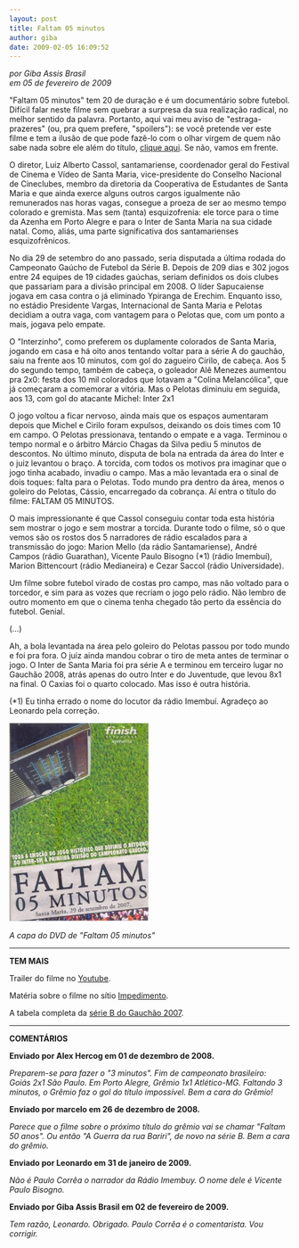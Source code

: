 ```yaml
---
layout: post
title: Faltam 05 minutos
author: giba
date: 2009-02-05 16:09:52
---
```

*por Giba Assis Brasil*\
*em 05 de fevereiro de 2009*

"Faltam 05 minutos" tem 20 de duração e é um documentário sobre futebol. Difícil falar neste filme sem quebrar a surpresa da sua realização radical, no melhor sentido da palavra. Portanto, aqui vai meu aviso de "estraga-prazeres" (ou, pra quem prefere, "spoilers"): se você pretende ver este filme e tem a ilusão de que pode fazê-lo com o olhar virgem de quem não sabe nada sobre ele além do título, [clique aqui](http://www.elsewhere.org/pomo/). Se não, vamos em frente.

O diretor, Luiz Alberto Cassol, santamariense, coordenador geral do Festival de Cinema e Vídeo de Santa Maria, vice-presidente do Conselho Nacional de Cineclubes, membro da diretoria da Cooperativa de Estudantes de Santa Maria e que ainda exerce alguns outros cargos igualmente não remunerados nas horas vagas, consegue a proeza de ser ao mesmo tempo colorado e gremista. Mas sem (tanta) esquizofrenia: ele torce para o time da Azenha em Porto Alegre e para o Inter de Santa Maria na sua cidade natal. Como, aliás, uma parte significativa dos santamarienses esquizofrênicos.

No dia 29 de setembro do ano passado, seria disputada a última rodada do Campeonato Gaúcho de Futebol da Série B. Depois de 209 dias e 302 jogos entre 24 equipes de 19 cidades gaúchas, seriam definidos os dois clubes que passariam para a divisão principal em 2008. O líder Sapucaiense jogava em casa contra o já eliminado Ypiranga de Erechim. Enquanto isso, no estádio Presidente Vargas, Internacional de Santa Maria e Pelotas decidiam a outra vaga, com vantagem para o Pelotas que, com um ponto a mais, jogava pelo empate.

O "Interzinho", como preferem os duplamente colorados de Santa Maria, jogando em casa e há oito anos tentando voltar para a série A do gauchão, saiu na frente aos 10 minutos, com gol do zagueiro Cirilo, de cabeça. Aos 5 do segundo tempo, também de cabeça, o goleador Alê Menezes aumentou pra 2x0: festa dos 10 mil colorados que lotavam a "Colina Melancólica", que já começaram a comemorar a vitória. Mas o Pelotas diminuiu em seguida, aos 13, com gol do atacante Michel: Inter 2x1

O jogo voltou a ficar nervoso, ainda mais que os espaços aumentaram depois que Michel e Cirilo foram expulsos, deixando os dois times com 10 em campo. O Pelotas pressionava, tentando o empate e a vaga. Terminou o tempo normal e o árbitro Márcio Chagas da Silva pediu 5 minutos de descontos. No último minuto, disputa de bola na entrada da área do Inter e o juiz levantou o braço. A torcida, com todos os motivos pra imaginar que o jogo tinha acabado, invadiu o campo. Mas a mão levantada era o sinal de dois toques: falta para o Pelotas. Todo mundo pra dentro da área, menos o goleiro do Pelotas, Cássio, encarregado da cobrança. Aí entra o título do filme: FALTAM 05 MINUTOS.

O mais impressionante é que Cassol conseguiu contar toda esta história sem mostrar o jogo e sem mostrar a torcida. Durante todo o filme, só o que vemos são os rostos dos 5 narradores de rádio escalados para a transmissão do jogo: Marion Mello (da rádio Santamariense), André Campos (rádio Guarathan), Vicente Paulo Bisogno (*1) (rádio Imembuí), Marion Bittencourt (rádio Medianeira) e Cezar Saccol (rádio Universidade).

Um filme sobre futebol virado de costas pro campo, mas não voltado para o torcedor, e sim para as vozes que recriam o jogo pelo rádio. Não lembro de outro momento em que o cinema tenha chegado tão perto da essência do futebol. Genial.

(...)

Ah, a bola levantada na área pelo goleiro do Pelotas passou por todo mundo e foi pra fora. O juiz ainda mandou cobrar o tiro de meta antes de terminar o jogo. O Inter de Santa Maria foi pra série A e terminou em terceiro lugar no Gauchão 2008, atrás apenas do outro Inter e do Juventude, que levou 8x1 na final. O Caxias foi o quarto colocado. Mas isso é outra história.

(*1) Eu tinha errado o nome do locutor da rádio Imembuí. Agradeço ao Leonardo pela correção.

![](/uploads/5minutos.jpg)

*A capa do DVD de "Faltam 05 minutos"*

- - -

**TEM MAIS**

Trailer do filme no [Youtube](http://br.youtube.com/watch?v=nFdI8ibp72Y).

Matéria sobre o filme no sítio [Impedimento](http://impedimento.wordpress.com/2007/12/04/e-o-inter-sm-tambem-tem-o-seu-dvd/).

A tabela completa da [série B do Gauchão 2007](http://paginas.terra.com.br/esporte/rsssfbrasil/tables/rs2007l2.htm).

- - -

**COMENTÁRIOS**

**Enviado por Alex Hercog em 01 de dezembro de 2008.**

*Preparem-se para fazer o "3 minutos". Fim de campeonato brasileiro: Goiás 2x1 São Paulo. Em Porto Alegre, Grêmio 1x1 Atlético-MG. Faltando 3 minutos, o Grêmio faz o gol do título impossível. Bem a cara do Grêmio!*

**Enviado por marcelo em 26 de dezembro de 2008.**

*Parece que o filme sobre o próximo título do grêmio vai se chamar "Faltam 50 anos". Ou então "A Guerra da rua Bariri", de novo na série B. Bem a cara do grêmio.*

**Enviado por Leonardo em 31 de janeiro de 2009.**

*Não é Paulo Corrêa o narrador da Rádio Imembuy. O nome dele é Vicente Paulo Bisogno.*

**Enviado por Giba Assis Brasil em 02 de fevereiro de 2009.**

*Tem razão, Leonardo. Obrigado. Paulo Corrêa é o comentarista. Vou corrigir.*